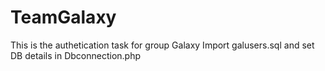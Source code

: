 # TeamGalaxy

This is the authetication task for group Galaxy
Import galusers.sql and set DB details in Dbconnection.php